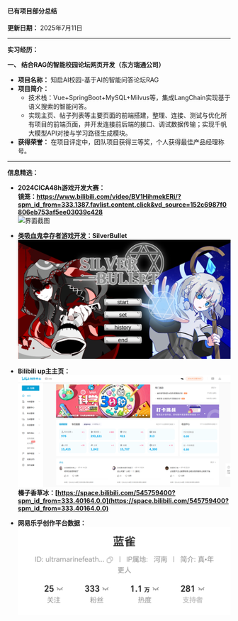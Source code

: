 #### **已有项目部分总结**

**更新日期：** 2025年7月11日

---
**实习经历：**

**一、 结合RAG的智能校园论坛网页开发（东方瑞通公司）**

*   **项目名称：** 知启AI校园-基于AI的智能问答论坛RAG
*   **项目简介：**
    *   技术栈：Vue+SpringBoot+MySQL+Milvus等，集成LangChain实现基于语义搜索的智能问答。
    *   实现主页、帖子列表等主要页面的前端搭建，整理、连接、测试与优化所有项目的前端页面，并开发连接前后端的接口、调试数据传输；实现千帆大模型API对接与学习路径生成模块。
*   **获得荣誉：** 在项目评定中，团队项目获得三等奖，个人获得最佳产品经理称号。

---
**信息精选：**
*   **2024CICA48h游戏开发大赛：**
**<br>镜笼：https://www.bilibili.com/video/BV1HihmekERi/?spm_id_from=333.1387.favlist.content.click&vd_source=152c6987f0806eb753af5ee03039c428**
   <br>![界面截图](images/mirror.png)

*   **类吸血鬼幸存者游戏开发：SilverBullet**
  <br>![界面截图](images/SilverBullet.png)
  
*   **Bilibili up主主页：**
<br>![数据截图](images/bilidata.png)
**榛子香草冰：[https://space.bilibili.com/545759400?spm_id_from=333.40164.0.0](https://space.bilibili.com/545759400?spm_id_from=333.40164.0.0)**

*   **网易乐乎创作平台数据：**
  <br>![数据截图](images/lofter.jpg)

